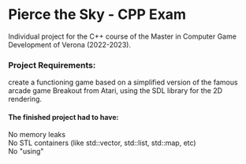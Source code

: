 # Pierce the Sky - CPP Exam

Individual project for the C++ course of the Master in Computer Game Development of Verona (2022-2023).

### Project Requirements:
create a functioning game based on a simplified version of the famous arcade game Breakout from Atari, using the SDL library for the 2D rendering.

#### The finished project had to have:
No memory leaks <br />
No STL containers (like std::vector, std::list, std::map, etc) <br />
No "using" <br />
